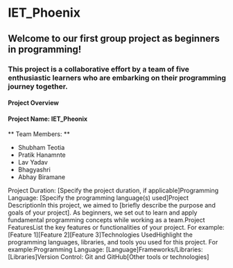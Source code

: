 # IET_Phoenix

## Welcome to our first group project as beginners in programming!
### This project is a collaborative effort by a team of five enthusiastic learners who are embarking on their programming journey together.
#### Project Overview
#### Project Name: IET_Pheonix 
** Team Members: **
- Shubham Teotia
- Pratik Hanamnte
- Lav Yadav
- Bhagyashri
- Abhay Biramane 

Project Duration: [Specify the project duration, if applicable]Programming Language: [Specify the programming language(s) used]Project DescriptionIn this project, we aimed to [briefly describe the purpose and goals of your project]. As beginners, we set out to learn and apply fundamental programming concepts while working as a team.Project FeaturesList the key features or functionalities of your project. For example:[Feature 1][Feature 2][Feature 3]Technologies UsedHighlight the programming languages, libraries, and tools you used for this project. For example:Programming Language: [Language]Frameworks/Libraries: [Libraries]Version Control: Git and GitHub[Other tools or technologies]
